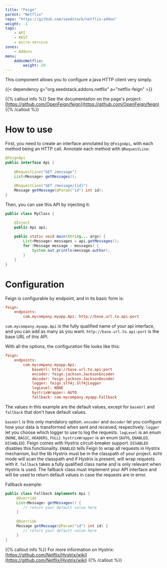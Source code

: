 ```yaml
---
title: "Feign"
parent: "Netflix"
repo: "https://github.com/seedstack/netflix-addon"
weight: -1
tags:
    - API
    - REST
    - micro-service
zones:
    - Addons
menu:
    AddonNetflix:
        weight: 20
---
```


This component allows you to configure a java HTTP client very simply.<!--more-->

{{< dependency g="org.seedstack.addons.netflix" a="netflix-feign" >}}

{{% callout info %}}
See the documentation on the page's project: [https://github.com/OpenFeign/feign](https://github.com/OpenFeign/feign)
{{% /callout %}}

# How to use

First, you need to create an interface annotated by `@FeignApi`, with each method being an HTTP call. Annotate each method with `@RequestLine`:
```java
@FeignApi
public interface Api {
    
    @RequestLine("GET /message")
    List<Message> getMessages();
    
    @RequestLine("GET /message/{id}")
    Message getMessage(@Param("id") int id);
}
```

Then, you can use this API by injecting it:
```java
public class MyClass {

    @Inject
    public Api api;
    
    public static void main(String... args) {
        List<Message> messages = api.getMessages();
        for (Message message : messages) {
            System.out.println(message.author);
        }
    }
}
```

# Configuration

Feign is configurable by endpoint, and in its basic form is:

```ini
feign:
    endpoints:
        com.mycompany.myapp.Api: http://base.url.to.api:port
```

`com.mycompany.myapp.Api` is the fully qualified name of your api interface, and you can add as many as you want.
`http://base.url.to.api:port` is the base URL of this API.

With all the options, the configuration file looks like this:

```ini
feign:
    endpoints:
        com.mycompany.myapp.Api: 
            baseUrl: http://base.url.to.api:port
            encoder: feign.jackson.JacksonEncoder
            decoder: feign.jackson.JacksonDecoder
            logger: feign.slf4j.Slf4jLogger 
            logLevel: NONE
            hystrixWrapper: AUTO
            fallback: com.mycompany.myapp.Fallback
```
The values in this example are the default values, except for `baseUrl` and `fallback` that don't have default values.

`baseUrl` is this only mandatory option.
`encoder` and `decoder` let you configure how your data is transformed when sent and received, respectively.
`logger` let you choose which logger to use to log the requests.
`logLevel` is an enum (`NONE`, `BASIC`, `HEADERS`, `FULL`).
`hystrixWrapper` is an enum (`AUTO`, `ENABLED`, `DISABLED`). Feign comes with Hystrix circuit-breaker support. `DISABLED` disables this functionality. `ENABLED` tells Feign to wrap all requests in Hystrix mechanism, but the lib Hystrix must be in the classpath of your project. `AUTO` mode will scan the classpath and if Hystrix is present, will wrap requests with it.
`fallback` takes a fully qualified class name and is only relevant when Hystrix is used. The fallback class must implement your API interface and will be used to return default values in case the requests are in error.

Fallback example:
```java
public class Fallback implements Api {
     @Override
     List<Message> getMessages() {
        // return your default value here 
     }
        
     @Override
     Message getMessage(@Param("id") int id) {
        // return your default value here
     }
]
```

{{% callout info %}}
For more information on Hystrix: [https://github.com/Netflix/Hystrix/wiki](https://github.com/Netflix/Hystrix/wiki)
{{% /callout %}}
